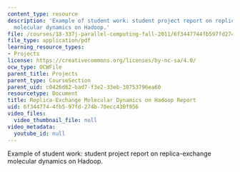 ```yaml
---
content_type: resource
description: 'Example of student work: student project report on replica-exchange
  molecular dynamics on Hadoop.'
file: /courses/18-337j-parallel-computing-fall-2011/6f3447744fb597fd274b70ecc430f956_MIT18_337JF11_Hadoop_rpt.pdf
file_type: application/pdf
learning_resource_types:
- Projects
license: https://creativecommons.org/licenses/by-nc-sa/4.0/
ocw_type: OCWFile
parent_title: Projects
parent_type: CourseSection
parent_uid: c0426d62-bad7-f3e2-33eb-38753796ea60
resourcetype: Document
title: Replica-Exchange Molecular Dynamics on Hadoop Report
uid: 6f344774-4fb5-97fd-274b-70ecc430f956
video_files:
  video_thumbnail_file: null
video_metadata:
  youtube_id: null
---
```

Example of student work: student project report on replica-exchange molecular dynamics on Hadoop.